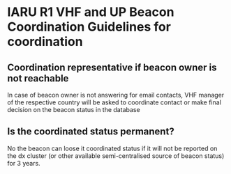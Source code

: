# IARU R1 VHF and UP Beacon Coordination Guidelines for coordination

## Coordination representative if beacon owner is not reachable

In case of beacon owner is not answering for email contacts, VHF manager of the respective country will be asked to coordinate contact or make final decision on the beacon status in the database

## Is the coordinated status permanent?

No the beacon can loose it coordinated status if it will not be reported on the dx cluster (or other available semi-centralised source of beacon status) for 3 years.


